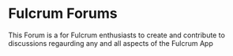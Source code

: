 # Fulcrum Forums 
This Forum is a for Fulcrum enthusiasts to create and contribute to discussions regaurding any and all aspects of the Fulcrum App
